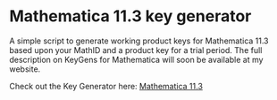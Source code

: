 # Mathematica 11.3 key generator

A simple script to generate working product keys for Mathematica 11.3 based upon your MathID and a product key for a trial period. The full description on KeyGens for Mathematica will soon be available at my website.

Check out the Key Generator here:
[Mathematica 11.3](https://kobrica.github.io/Mathematica11.3_KeyGen/)

